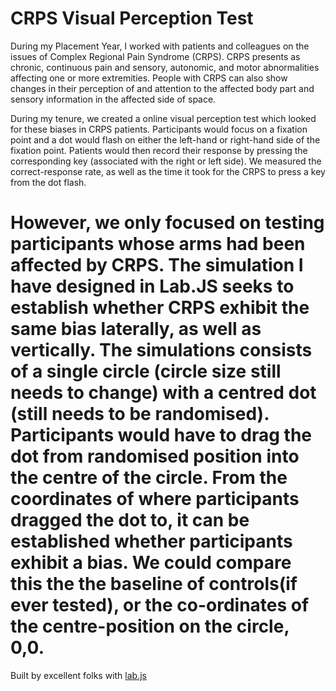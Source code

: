 CRPS Visual Perception Test
============
During my Placement Year, I worked with patients and colleagues on the issues of Complex Regional Pain Syndrome (CRPS). CRPS presents as chronic, continuous pain and sensory, autonomic, and motor abnormalities affecting one or more extremities. People with CRPS can also show changes in their perception of and attention to the affected body part and sensory information in the affected side of space. 

During my tenure, we created a online visual perception test which looked for these biases in CRPS patients. Participants would focus on a fixation point and a dot would flash on either the left-hand or right-hand side of the fixation point. Patients would then record their response by pressing the corresponding key (associated with the right or left side). We measured the correct-response rate, as well as the time it took for the CRPS to press a key from the dot flash.

However, we only focused on testing participants whose arms had been affected by CRPS. The simulation I have designed in Lab.JS seeks to establish whether CRPS exhibit the same bias laterally, as well as vertically. The simulations consists of a single circle (circle size still needs to change) with a centred dot (still needs to be randomised). Participants would have to drag the dot from randomised position into the centre of the circle. From the coordinates of where participants dragged the dot to, it can be established whether participants exhibit a bias.
We could compare this the the baseline of controls(if ever tested), or the co-ordinates of the centre-position on the circle, 0,0.
============
Built by excellent folks with [lab.js](https://lab.js.org)